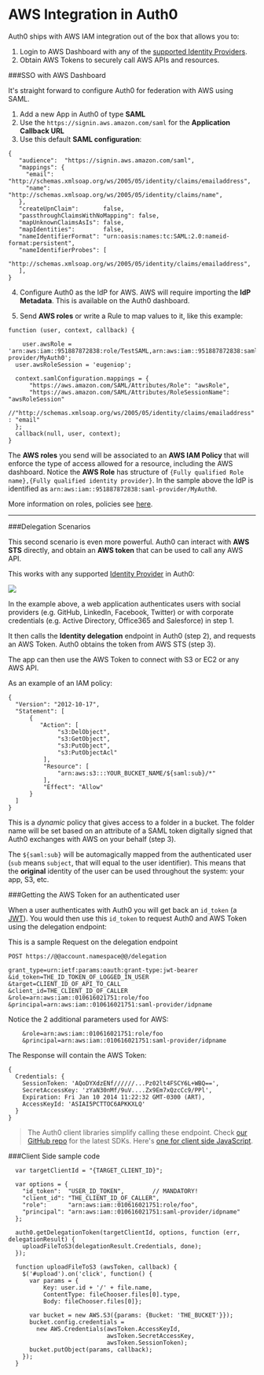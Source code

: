 # AWS Integration in Auth0

Auth0 ships with AWS IAM integration out of the box that allows you to:

1. Login to AWS Dashboard with any of the [supported Identity Providers](identityproviders). 
2. Obtain AWS Tokens to securely call AWS APIs and resources.

###SSO with AWS Dashboard

It's straight forward to configure Auth0 for federation with AWS using SAML. 

1. Add a new App in Auth0 of type __SAML__
2. Use the `https://signin.aws.amazon.com/saml` for the __Application Callback URL__
3. Use this default __SAML configuration__:
    
```
{ 
   "audience":  "https://signin.aws.amazon.com/saml",
   "mappings": {
     "email":       "http://schemas.xmlsoap.org/ws/2005/05/identity/claims/emailaddress",
     "name":        "http://schemas.xmlsoap.org/ws/2005/05/identity/claims/name",
   },
   "createUpnClaim":       false,
   "passthroughClaimsWithNoMapping": false,
   "mapUnknownClaimsAsIs": false,
   "mapIdentities":        false,
   "nameIdentifierFormat": "urn:oasis:names:tc:SAML:2.0:nameid-format:persistent",
   "nameIdentifierProbes": [
     "http://schemas.xmlsoap.org/ws/2005/05/identity/claims/emailaddress",
   ],
}
```

4. Configure Auth0 as the IdP for AWS. AWS will require importing the __IdP Metadata__. This is available on the Auth0 dashboard.

5. Send __AWS roles__ or write a Rule to map values to it, like this example:

```
function (user, context, callback) {

	user.awsRole = 'arn:aws:iam::951887872838:role/TestSAML,arn:aws:iam::951887872838:saml-provider/MyAuth0';
  user.awsRoleSession = 'eugeniop';
  
  context.samlConfiguration.mappings = {
      "https://aws.amazon.com/SAML/Attributes/Role": "awsRole",
      "https://aws.amazon.com/SAML/Attributes/RoleSessionName": "awsRoleSession" 
      //"http://schemas.xmlsoap.org/ws/2005/05/identity/claims/emailaddress" : "email"
  };
  callback(null, user, context);
}
```

The __AWS roles__ you send will be associated to an __AWS IAM Policy__ that will enforce the type of access allowed for a resource, including the AWS dashboard. Notice the __AWS Role__ has structure of `{Fully qualified Role name},{Fully qualified identity provider}`. In the sample above the IdP is identified as `arn:aws:iam::951887872838:saml-provider/MyAuth0`.

More information on roles, policies see [here]().

---

###Delegation Scenarios

This second scenario is even more powerful. Auth0 can interact with __AWS STS__ directly, and obtain an __AWS token__ that can be used to call any AWS API.

This works with any supported [Identity Provider](identityproviders) in Auth0:

<img src="https://docs.google.com/drawings/d/1fNzgOGyONXBnj2Oe197N2ZdLNNs6W5gfQWyMHNNQEc4/pub?w=960&amp;h=720"/>

In the example above, a web application authenticates users with social providers (e.g. GitHub, LinkedIn, Facebook, Twitter) or with corporate credentials (e.g. Active Directory, Office365 and Salesforce) in step 1.

It then calls the __Identity delegation__ endpoint in Auth0 (step 2), and requests an AWS Token. Auth0 obtains the token from AWS STS (step 3).

The app can then use the AWS Token to connect with S3 or EC2 or any AWS API. 

As an example of an IAM policy:

    {  
      "Version": "2012-10-17", 
      "Statement": [
          { 
             "Action": [
                  "s3:DelObject",
                  "s3:GetObject",
                  "s3:PutObject",
                  "s3:PutObjectAcl"
              ],
              "Resource": [
                  "arn:aws:s3:::YOUR_BUCKET_NAME/${saml:sub}/*"
              ],
              "Effect": "Allow"
          }
      ]
    }

This is a *dynamic* policy that gives access to a folder in a bucket. The folder name will be set based on an attribute of a SAML token digitally signed that Auth0 exchanges with AWS on your behalf (step 3). 

The `${saml:sub}` will be automagically mapped from the authenticated user (`sub` means `subject`, that will equal to the user identifier). This means that the __original__ identity of the user can be used throughout the system: your app, S3, etc.


###Getting the AWS Token for an authenticated user

When a user authenticates with Auth0 you will get back an `id_token` (a [JWT](jwt)). You would then use this `id_token` to request Auth0 and AWS Token using the delegation endpoint: 

This is a sample Request on the delegation endpoint
    
    POST https://@@account.namespace@@/delegation

    grant_type=urn:ietf:params:oauth:grant-type:jwt-bearer
    &id_token=THE_ID_TOKEN_OF_LOGGED_IN_USER
    &target=CLIENT_ID_OF_API_TO_CALL
    &client_id=THE_CLIENT_ID_OF_CALLER
    &role=arn:aws:iam::010616021751:role/foo
    &principal=arn:aws:iam::010616021751:saml-provider/idpname

Notice the 2 additional parameters used for AWS:

        &role=arn:aws:iam::010616021751:role/foo
        &principal=arn:aws:iam::010616021751:saml-provider/idpname
    
The Response will contain the AWS Token:

```
{
  Credentials: {
    SessionToken: 'AQoDYXdzENf//////...Pz02lt4FSCY6L+WBQ==',
    SecretAccessKey: 'zYaN30nMf/9uV....Zx9Em7xQzcCc9/PPl',
    Expiration: Fri Jan 10 2014 11:22:32 GMT-0300 (ART),
    AccessKeyId: 'ASIAI5PCTTOC6APKKXLQ' 
  }
}
```
    
> The Auth0 client libraries simplify calling these endpoint. Check [our GitHub repo](https://github.com/auth0/) for the latest SDKs. Here's [one for client side JavaScript](https://github.com/auth0/auth0.js#delegation-token-request).

###Client Side sample code

```
  var targetClientId = "{TARGET_CLIENT_ID}";
  
  var options = {
    "id_token":  "USER_ID_TOKEN",        // MANDATORY!
    "client_id": "THE_CLIENT_ID_OF_CALLER",
    "role":      "arn:aws:iam::010616021751:role/foo",
    "principal": "arn:aws:iam::010616021751:saml-provider/idpname"         
  };

  auth0.getDelegationToken(targetClientId, options, function (err, delegationResult) {
    uploadFileToS3(delegationResult.Credentials, done);
  });

  function uploadFileToS3 (awsToken, callback) {
    $('#upload').on('click', function() {
      var params = {
          Key: user.id + '/' + file.name, 
          ContentType: fileChooser.files[0].type, 
          Body: fileChooser.files[0]}; 
      
      var bucket = new AWS.S3({params: {Bucket: 'THE_BUCKET'}});
      bucket.config.credentials = 
        new AWS.Credentials(awsToken.AccessKeyId,
                            awsToken.SecretAccessKey,
                            awsToken.SessionToken);
      bucket.putObject(params, callback); 
    });
  }
```